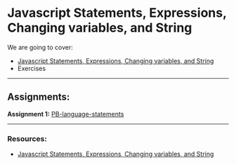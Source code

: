 
# Javascript Statements, Expressions, Changing variables, and String

We are going to cover:

- [Javascript Statements, Expressions, Changing variables, and String](https://blogs.crtil.com/expressions-changing-variables-and-string-javaScript)
- Exercises

---

## Assignments:

**Assignment 1:** [PB-language-statements](https://classroom.github.com/a/xoRd_Uol)



---

### Resources:

- [Javascript Statements, Expressions, Changing variables, and String](https://blogs.crtil.com/expressions-changing-variables-and-string-javaScript)
